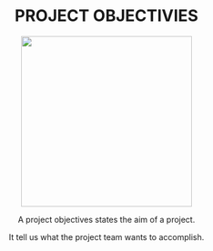 <div align="center">


# PROJECT OBJECTIVIES

<img src='https://gifimage.net/wp-content/uploads/2018/04/objectives-gif-8.gif' width="300" height="300">
  
 A project objectives states the aim of a project.
  
  
 It tell us what the project team wants to accomplish.













